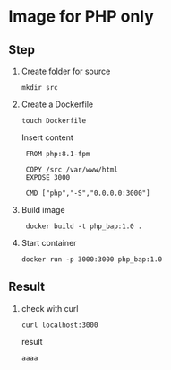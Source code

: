 # Image for PHP only #

## Step ##

1. Create folder for source
    ```
    mkdir src
    ```
2. Create a Dockerfile
   ```
   touch Dockerfile
   ```
   Insert content
   ```
    FROM php:8.1-fpm

    COPY /src /var/www/html
    EXPOSE 3000

    CMD ["php","-S","0.0.0.0:3000"]
   ```
3. Build image
   ```
    docker build -t php_bap:1.0 .
   ```
4. Start container 
   ```
   docker run -p 3000:3000 php_bap:1.0
   ```

## Result ##
1. check with curl
   ```
   curl localhost:3000
    ```
    result
    ```
    aaaa
    ```
